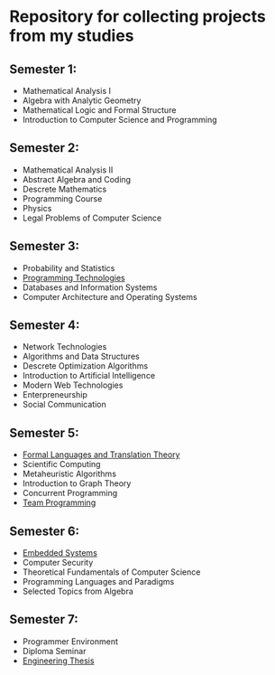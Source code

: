 # Repository for collecting projects from my studies
## Semester 1:
- Mathematical Analysis I
- Algebra with Analytic Geometry
- Mathematical Logic and Formal Structure
- Introduction to Computer Science and Programming
## Semester 2:
- Mathematical Analysis II
- Abstract Algebra and Coding
- Descrete Mathematics
- Programming Course
- Physics
- Legal Problems of Computer Science
## Semester 3:
- Probability and Statistics
- [Programming Technologies](https://github.com/Taborevia/warcaby)
- Databases and Information Systems
- Computer Architecture and Operating Systems
## Semester 4:
- Network Technologies
- Algorithms and Data Structures
- Descrete Optimization Algorithms
- Introduction to Artificial Intelligence
- Modern Web Technologies
- Enterpreneurship
- Social Communication
## Semester 5:
- [Formal Languages and Translation Theory](https://github.com/Taborevia/Compiler)
- Scientific Computing
- Metaheuristic Algorithms
- Introduction to Graph Theory
- Concurrent Programming
- [Team Programming](https://github.com/Taborevia/Blockchain-Voting-System)
## Semester 6:
- [Embedded Systems](https://github.com/Taborevia/Embedded-Systems)
- Computer Security
- Theoretical Fundamentals of Computer Science
- Programming Languages and Paradigms
- Selected Topics from Algebra
## Semester 7:
- Programmer Environment
- Diploma Seminar
- [Engineering Thesis](https:///github.com/Taborevia/BSc-thesis)
